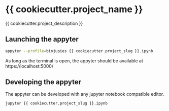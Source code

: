 # {{ cookiecutter.project_name }}

{{ cookiecutter.project_description }}

## Launching the appyter
```bash
appyter --profile=biojupies {{ cookiecutter.project_slug }}.ipynb
```

As long as the terminal is open, the appyter should be available at https://localhost:5000/

## Developing the appyter
The appyter can be developed with any jupyter notebook compatible editor.
```bash
jupyter {{ cookiecutter.project_slug }}.ipynb
```

